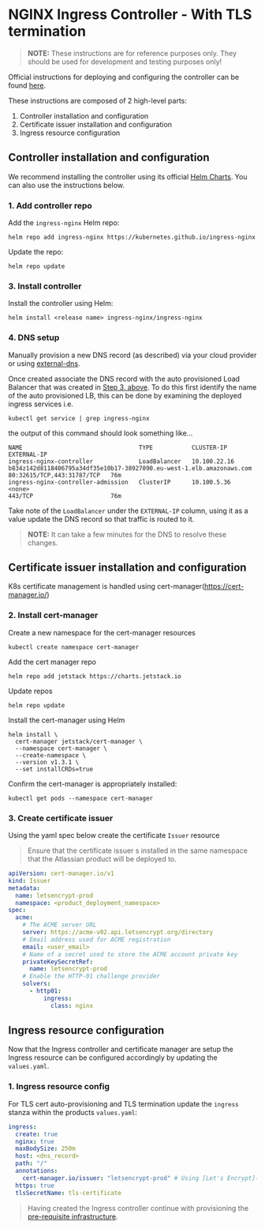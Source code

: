 # NGINX Ingress Controller - With TLS termination
> **NOTE:** These instructions are for reference purposes only. They should be used for development and testing purposes only!

Official instructions for deploying and configuring the controller can be found [here](https://kubernetes.github.io/ingress-nginx/deploy/).

These instructions are composed of 2 high-level parts:

1. Controller installation and configuration
2. Certificate issuer installation and configuration
3. Ingress resource configuration

## Controller installation and configuration
We recommend installing the controller using its official [Helm Charts](https://github.com/kubernetes/ingress-nginx/tree/master/charts/ingress-nginx). You can also use the instructions below.

### 1. Add controller repo
Add the `ingress-nginx` Helm repo:
```shell
helm repo add ingress-nginx https://kubernetes.github.io/ingress-nginx
```
Update the repo:
```shell
helm repo update
```

### 3. Install controller
Install the controller using Helm:
```shell
helm install <release name> ingress-nginx/ingress-nginx
```

### 4. DNS setup
Manually provision a new DNS record (as described) via your cloud provider or using [external-dns](https://github.com/kubernetes-sigs/external-dns).

Once created associate the DNS record with the auto provisioned Load Balancer that was created in [Step 3. above](#3.-Install). To do this first identify the name of the auto provisioned LB, this can be done by examining the deployed ingress services i.e.
```shell
kubectl get service | grep ingress-nginx    
```
the output of this command should look something like...
```shell
NAME                                 TYPE           CLUSTER-IP      EXTERNAL-IP
ingress-nginx-controller             LoadBalancer   10.100.22.16    b834z142d8118406795a34df35e10b17-38927090.eu-west-1.elb.amazonaws.com   80:32615/TCP,443:31787/TCP   76m
ingress-nginx-controller-admission   ClusterIP      10.100.5.36     <none>                                                                  443/TCP                      76m
```
Take note of the `LoadBalancer` under the `EXTERNAL-IP` column, using it as a value update the DNS record so that traffic is routed to it.

> **NOTE:** It can take a few minutes for the DNS to resolve these changes.

## Certificate issuer installation and configuration
K8s certificate management is handled using cert-manager(https://cert-manager.io/)

### 2. Install cert-manager
Create a new namespace for the cert-manager resources
```shell
kubectl create namespace cert-manager
```

Add the cert manager repo
```shell
helm repo add jetstack https://charts.jetstack.io
```

Update repos
```shell
helm repo update
```

Install the cert-manager using Helm
```shell
helm install \
  cert-manager jetstack/cert-manager \
  --namespace cert-manager \
  --create-namespace \
  --version v1.3.1 \
  --set installCRDs=true
```

Confirm the cert-manager is appropriately installed:
```shell
kubectl get pods --namespace cert-manager
```

### 3. Create certificate issuer
Using the yaml spec below create the certificate `Issuer` resource
> Ensure that the certificate issuer s installed in the same namespace that the Atlassian product will be deployed to.

```yaml
apiVersion: cert-manager.io/v1
kind: Issuer
metadata:
  name: letsencrypt-prod
  namespace: <product_deployment_namespace>
spec:
  acme:
    # The ACME server URL
    server: https://acme-v02.api.letsencrypt.org/directory
    # Email address used for ACME registration
    email: <user_email>
    # Name of a secret used to store the ACME account private key
    privateKeySecretRef:
      name: letsencrypt-prod
    # Enable the HTTP-01 challenge provider
    solvers:
      - http01:
          ingress:
            class: nginx
```

## Ingress resource configuration
Now that the Ingress controller and certificate manager are setup the Ingress resource can be configured accordingly by updating the `values.yaml`.

### 1. Ingress resource config
For TLS cert auto-provisioning and TLS termination update the `ingress` stanza within the products `values.yaml`:
```yaml
ingress:
  create: true
  nginx: true
  maxBodySize: 250m
  host: <dns_record>
  path: "/"
  annotations:
    cert-manager.io/issuer: "letsencrypt-prod" # Using [Let's Encrypt](https://letsencrypt.org/
  https: true
  tlsSecretName: tls-certificate
```

> Having created the Ingress controller continue with provisioning the [pre-requisite infrastructure](../../PREREQUISITES.md).